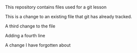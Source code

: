 This repository contains files used for a git lesson

This is a change to an existing file that git has already tracked.

A third change to the file

Adding a fourth line

A change I have forgotten about
